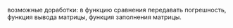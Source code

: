 возможные доработки: в функцию сравнения передавать погрешность, функция вывода матрицы, функция заполнения матрицы.